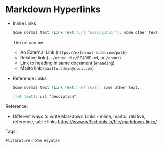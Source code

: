 # Markdown Hyperlinks

* Inline Links

    ```md
    Some normal text [Link Text](url "description"), some other text
    ```
    
  The url can be 
  - An External Link (`https://external-site.com/path`)
  - Relative link (`../other_dir/README.md`, or `/about`)
  - Link to heading in same document (`#heading`)
  - Mailto link (`mailto:admin@cloi.com`)

* Reference Links

    ```md
    Some normal text [Link Text][ref text], some other text.

    [ref text]: url "desciption"
    ```
    
Reference:

* Different ways to write Markdown Links - inline, mailto, relative, reference,
  table links <https://www.w3schools.io/file/markdown-links/>

Tags:

    #literature-note #syntax
